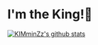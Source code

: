 # I'm the King!👑

[![KIMminZz's github stats](https://github-readme-stats.vercel.app/api?username=KIMminZz)](https://github.com/anuraghazra/github-readme-stats)

<!-- [![KIMminZz%27s Top Langs](https://github-readme-stats.vercel.app/api/top-langs/?username=KIMminZz&layout=compact)](https://github.com/anuraghazra/github-readme-stats) -->
